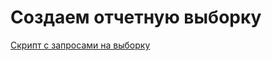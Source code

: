 # Создаем отчетную выборку

[Скрипт с запросами на выборку](https://github.com/elisad5791/otus-mysql/blob/main/hw13/queries.sql)
